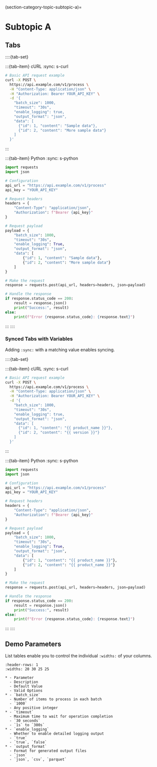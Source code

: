 (section-category-topic-subtopic-a)=
# Subtopic A


## Tabs

::::{tab-set}

:::{tab-item} cURL
:sync: s-curl

```bash
# Basic API request example
curl -X POST \
  https://api.example.com/v1/process \
  -H "Content-Type: application/json" \
  -H "Authorization: Bearer YOUR_API_KEY" \
  -d '{
    "batch_size": 1000,
    "timeout": "30s",
    "enable_logging": true,
    "output_format": "json",
    "data": [
      {"id": 1, "content": "Sample data"},
      {"id": 2, "content": "More sample data"}
    ]
  }'
```

:::


:::{tab-item} Python
:sync: s-python

```python
import requests
import json

# Configuration
api_url = "https://api.example.com/v1/process"
api_key = "YOUR_API_KEY"

# Request headers
headers = {
    "Content-Type": "application/json",
    "Authorization": f"Bearer {api_key}"
}

# Request payload
payload = {
    "batch_size": 1000,
    "timeout": "30s",
    "enable_logging": True,
    "output_format": "json",
    "data": [
        {"id": 1, "content": "Sample data"},
        {"id": 2, "content": "More sample data"}
    ]
}

# Make the request
response = requests.post(api_url, headers=headers, json=payload)

# Handle the response
if response.status_code == 200:
    result = response.json()
    print("Success:", result)
else:
    print(f"Error {response.status_code}: {response.text}")
```

:::
::::


### Synced Tabs with Variables

Adding `:sync:` with a matching value enables syncing.

::::{tab-set}

:::{tab-item} cURL
:sync: s-curl

```bash
# Basic API request example
curl -X POST \
  https://api.example.com/v1/process \
  -H "Content-Type: application/json" \
  -H "Authorization: Bearer YOUR_API_KEY" \
  -d '{
    "batch_size": 1000,
    "timeout": "30s",
    "enable_logging": true,
    "output_format": "json",
    "data": [
      {"id": 1, "content": "{{ product_name }}"},
      {"id": 2, "content": "{{ version }}"}
    ]
  }'
```

:::


:::{tab-item} Python
:sync: s-python

```python
import requests
import json

# Configuration
api_url = "https://api.example.com/v1/process"
api_key = "YOUR_API_KEY"

# Request headers
headers = {
    "Content-Type": "application/json",
    "Authorization": f"Bearer {api_key}"
}

# Request payload
payload = {
    "batch_size": 1000,
    "timeout": "30s",
    "enable_logging": True,
    "output_format": "json",
    "data": [
        {"id": 1, "content": "{{ product_name }}"},
        {"id": 2, "content": "{{ product_name }}"}
    ]
}

# Make the request
response = requests.post(api_url, headers=headers, json=payload)

# Handle the response
if response.status_code == 200:
    result = response.json()
    print("Success:", result)
else:
    print(f"Error {response.status_code}: {response.text}")
```

:::
::::

## Demo Parameters

List tables enable you to control the individual `:widths:` of your columns.

```{list-table} Sample Configuration Options
:header-rows: 1
:widths: 20 30 25 25

* - Parameter
  - Description
  - Default Value
  - Valid Options
* - `batch_size`
  - Number of items to process in each batch
  - `1000`
  - Any positive integer
* - `timeout`
  - Maximum time to wait for operation completion
  - `30 seconds`
  - `1s` to `300s`
* - `enable_logging`
  - Whether to enable detailed logging output
  - `true`
  - `true`, `false`
* - `output_format`
  - Format for generated output files
  - `json`
  - `json`, `csv`, `parquet`
```

